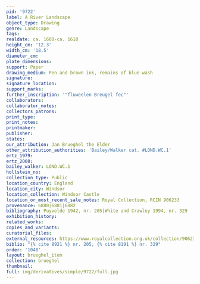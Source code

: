 ```yaml
---
pid: '9722'
label: A River Landscape
object_type: Drawing
genre: Landscape
tags: 
realdate: ca. 1600-ca. 1610
height_cm: '12.3'
width_cm: '18.5'
diameter_cm: 
plate_dimensions: 
support: Paper
drawing_medium: Pen and brown ink, remains of blue wash
signature: 
signature_location: 
support_marks: 
further_inscription: '"fluweelen Breugel fec"'
collaborators: 
collaborator_notes: 
collectors_patrons: 
print_type: 
print_notes: 
printmaker: 
publisher: 
states: 
our_attribution: Jan Brueghel the Elder
other_attribution_authorities: 'Bailey/Walker cat. #LOND.WC.1'
ertz_1979: 
ertz_2008: 
bailey_walker: LOND.WC.1
hollstein_no: 
collection_type: Public
location_country: England
location_city: Windsor
location_collection: Windsor Castle
location_or_most_recent_sale_notes: Royal Collection, RCIN 906233
provenance: 6880|6881|6882
bibliography: Puyvelde 1942, nr. 205|White and Crawley 1994, nr. 329
exhibition_history: 
related_works: 
copies_and_variants: 
curatorial_files: 
external_resources: https://www.royalcollection.org.uk/collection/906233/a-river-landscape
biblio: "{% cite 8921 %} nr. 205, {% cite 8191 %} nr. 329"
order: '1048'
layout: brueghel_item
collection: brueghel
thumbnail: 
full: img/derivatives/simple/9722/full.jpg
---
```

